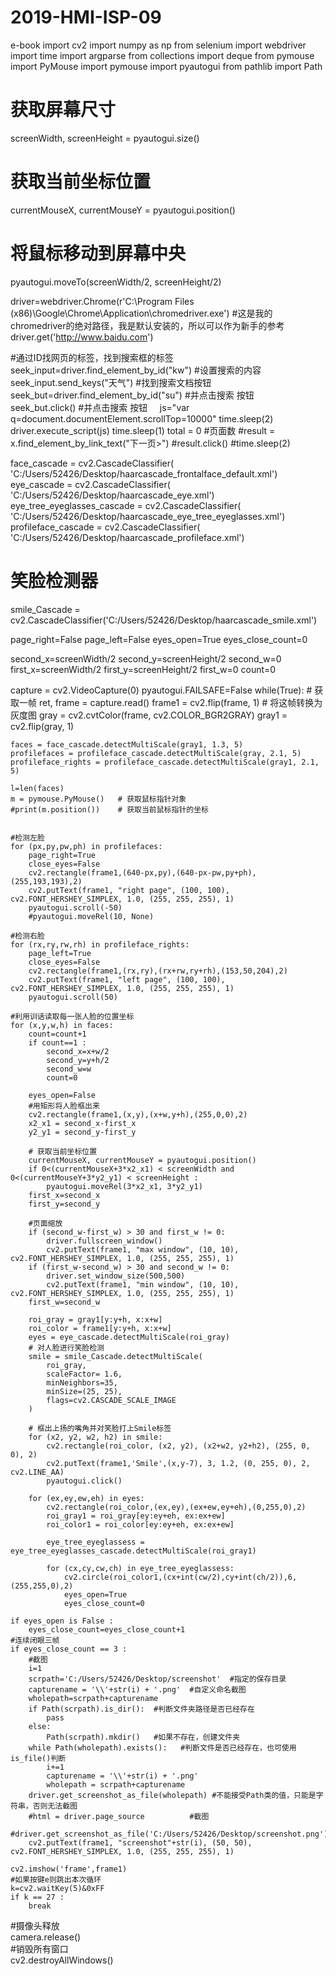 # 2019-HMI-ISP-09
e-book
import cv2
import numpy as np
from selenium import webdriver
import time
import argparse
from collections import deque
from pymouse import PyMouse
import pymouse
import pyautogui
from pathlib import Path


# 获取屏幕尺寸
screenWidth, screenHeight = pyautogui.size()
# 获取当前坐标位置
currentMouseX, currentMouseY = pyautogui.position()
# 将鼠标移动到屏幕中央
pyautogui.moveTo(screenWidth/2, screenHeight/2)

driver=webdriver.Chrome(r'C:\Program Files (x86)\Google\Chrome\Application\chromedriver.exe') 
#这是我的chromedriver的绝对路径，我是默认安装的，所以可以作为新手的参考
driver.get('http://www.baidu.com')

#通过ID找网页的标签，找到搜索框的标签    
seek_input=driver.find_element_by_id("kw")
#设置搜索的内容    
seek_input.send_keys("天气")
#找到搜索文档按钮    
seek_but=driver.find_element_by_id("su")
#并点击搜索 按钮    
seek_but.click()
#并点击搜索 按钮    
js="var q=document.documentElement.scrollTop=10000"
time.sleep(2)
driver.execute_script(js)
time.sleep(1)
total = 0  #页面数
#result = x.find_element_by_link_text("下一页>")
#result.click()
#time.sleep(2)

face_cascade = cv2.CascadeClassifier(
 'C:/Users/52426/Desktop/haarcascade_frontalface_default.xml')
eye_cascade = cv2.CascadeClassifier(
 'C:/Users/52426/Desktop/haarcascade_eye.xml')
eye_tree_eyeglasses_cascade = cv2.CascadeClassifier(
 'C:/Users/52426/Desktop/haarcascade_eye_tree_eyeglasses.xml')
profileface_cascade = cv2.CascadeClassifier(
 'C:/Users/52426/Desktop/haarcascade_profileface.xml')
# 笑脸检测器
smile_Cascade = cv2.CascadeClassifier('C:/Users/52426/Desktop/haarcascade_smile.xml')


page_right=False
page_left=False
eyes_open=True
eyes_close_count=0

second_x=screenWidth/2
second_y=screenHeight/2
second_w=0
first_x=screenWidth/2
first_y=screenHeight/2
first_w=0
count=0

capture = cv2.VideoCapture(0)
pyautogui.FAILSAFE=False
while(True):
    # 获取一帧
    ret, frame = capture.read()
    frame1 = cv2.flip(frame, 1)
    # 将这帧转换为灰度图
    gray = cv2.cvtColor(frame, cv2.COLOR_BGR2GRAY)
    gray1 = cv2.flip(gray, 1)
    
    faces = face_cascade.detectMultiScale(gray1, 1.3, 5)
    profilefaces = profileface_cascade.detectMultiScale(gray, 2.1, 5)
    profileface_rights = profileface_cascade.detectMultiScale(gray1, 2.1, 5)
    
    l=len(faces)
    m = pymouse.PyMouse()   # 获取鼠标指针对象
    #print(m.position())    # 获取当前鼠标指针的坐标

    
    #检测左脸
    for (px,py,pw,ph) in profilefaces:
        page_right=True
        close_eyes=False
        cv2.rectangle(frame1,(640-px,py),(640-px-pw,py+ph),(255,193,193),2)
        cv2.putText(frame1, "right page", (100, 100), cv2.FONT_HERSHEY_SIMPLEX, 1.0, (255, 255, 255), 1)
        pyautogui.scroll(-50)
        #pyautogui.moveRel(10, None)

    #检测右脸
    for (rx,ry,rw,rh) in profileface_rights:
        page_left=True
        close_eyes=False
        cv2.rectangle(frame1,(rx,ry),(rx+rw,ry+rh),(153,50,204),2)
        cv2.putText(frame1, "left page", (100, 100), cv2.FONT_HERSHEY_SIMPLEX, 1.0, (255, 255, 255), 1)
        pyautogui.scroll(50)

    #利用训话读取每一张人脸的位置坐标
    for (x,y,w,h) in faces:
        count=count+1
        if count==1 :
            second_x=x+w/2
            second_y=y+h/2
            second_w=w
            count=0
        
        eyes_open=False
        #用矩形将人脸框出来 
        cv2.rectangle(frame1,(x,y),(x+w,y+h),(255,0,0),2)  
        x2_x1 = second_x-first_x
        y2_y1 = second_y-first_y

        # 获取当前坐标位置
        currentMouseX, currentMouseY = pyautogui.position()
        if 0<(currentMouseX+3*x2_x1) < screenWidth and 0<(currentMouseY+3*y2_y1) < screenHeight :
            pyautogui.moveRel(3*x2_x1, 3*y2_y1)
        first_x=second_x
        first_y=second_y
        
        #页面缩放
        if (second_w-first_w) > 30 and first_w != 0:
            driver.fullscreen_window()
            cv2.putText(frame1, "max window", (10, 10), cv2.FONT_HERSHEY_SIMPLEX, 1.0, (255, 255, 255), 1)
        if (first_w-second_w) > 30 and second_w != 0:
            driver.set_window_size(500,500)
            cv2.putText(frame1, "min window", (10, 10), cv2.FONT_HERSHEY_SIMPLEX, 1.0, (255, 255, 255), 1)
        first_w=second_w
        
        roi_gray = gray1[y:y+h, x:x+w]
        roi_color = frame1[y:y+h, x:x+w]
        eyes = eye_cascade.detectMultiScale(roi_gray)
        # 对人脸进行笑脸检测
        smile = smile_Cascade.detectMultiScale(
            roi_gray,
            scaleFactor= 1.6,
            minNeighbors=35,
            minSize=(25, 25),
            flags=cv2.CASCADE_SCALE_IMAGE
        )

        # 框出上扬的嘴角并对笑脸打上Smile标签
        for (x2, y2, w2, h2) in smile:
            cv2.rectangle(roi_color, (x2, y2), (x2+w2, y2+h2), (255, 0, 0), 2)
            cv2.putText(frame1,'Smile',(x,y-7), 3, 1.2, (0, 255, 0), 2, cv2.LINE_AA)
            pyautogui.click()
        
        for (ex,ey,ew,eh) in eyes:
            cv2.rectangle(roi_color,(ex,ey),(ex+ew,ey+eh),(0,255,0),2)
            roi_gray1 = roi_gray[ey:ey+eh, ex:ex+ew]
            roi_color1 = roi_color[ey:ey+eh, ex:ex+ew]

            eye_tree_eyeglassess = eye_tree_eyeglasses_cascade.detectMultiScale(roi_gray1)

            for (cx,cy,cw,ch) in eye_tree_eyeglassess:
                cv2.circle(roi_color1,(cx+int(cw/2),cy+int(ch/2)),6,(255,255,0),2)
                eyes_open=True
                eyes_close_count=0
        
    if eyes_open is False :
        eyes_close_count=eyes_close_count+1
    #连续闭眼三帧
    if eyes_close_count == 3 :
        #截图
        i=1
        scrpath='C:/Users/52426/Desktop/screenshot'  #指定的保存目录
        capturename = '\\'+str(i) + '.png'  #自定义命名截图
        wholepath=scrpath+capturename
        if Path(scrpath).is_dir():  #判断文件夹路径是否已经存在
            pass    
        else: 
            Path(scrpath).mkdir()   #如果不存在，创建文件夹
        while Path(wholepath).exists():   #判断文件是否已经存在，也可使用is_file()判断
            i+=1
            capturename = '\\'+str(i) + '.png'
            wholepath = scrpath+capturename
        driver.get_screenshot_as_file(wholepath) #不能接受Path类的值，只能是字符串，否则无法截图
        #html = driver.page_source          #截图
        #driver.get_screenshot_as_file('C:/Users/52426/Desktop/screenshot.png')
        cv2.putText(frame1, "screenshot"+str(i), (50, 50), cv2.FONT_HERSHEY_SIMPLEX, 1.0, (255, 255, 255), 1)

    cv2.imshow('frame',frame1)
    #如果按键e则跳出本次循环
    k=cv2.waitKey(5)&0xFF
    if k == 27 :
        break
        
#摄像头释放  
camera.release()  
#销毁所有窗口  
cv2.destroyAllWindows()
